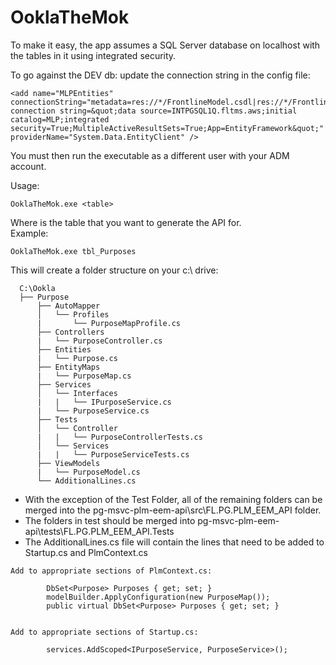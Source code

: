 # OoklaTheMok
To make it easy, the app assumes a SQL Server database on localhost with the tables in it using integrated security.

To go against the DEV db:
update the connection string in the config file:

    <add name="MLPEntities" connectionString="metadata=res://*/FrontlineModel.csdl|res://*/FrontlineModel.ssdl|res://*/FrontlineModel.msl;provider=System.Data.SqlClient;provider connection string=&quot;data source=INTPGSQL1Q.fltms.aws;initial catalog=MLP;integrated security=True;MultipleActiveResultSets=True;App=EntityFramework&quot;" providerName="System.Data.EntityClient" />

You must then run the executable as a different user with your ADM account.

Usage:
```
OoklaTheMok.exe <table>
```
Where <table> is the table that you want to generate the API for.  
Example: 
```
OoklaTheMok.exe tbl_Purposes
```
This will create a folder structure on your c:\ drive:
```
  C:\Ookla
  ├── Purpose
      ├── AutoMapper
      │   └── Profiles
      |       └── PurposeMapProfile.cs
      ├── Controllers
      |   └── PurposeController.cs
      ├── Entities
      |   └── Purpose.cs
      ├── EntityMaps
      |   └── PurposeMap.cs
      ├── Services
      │   └── Interfaces
      |   |   └── IPurposeService.cs
      |   └── PurposeService.cs    
      ├── Tests
      │   └── Controller
      |   |   └── PurposeControllerTests.cs
      │   └── Services
      |   |   └── PurposeServiceTests.cs
      ├── ViewModels
      |   └── PurposeModel.cs   
      └── AdditionalLines.cs
``` 
* With the exception of the Test Folder, all of the remaining folders can be merged into the pg-msvc-plm-eem-api\src\FL.PG.PLM_EEM_API folder.
* The folders in test should be merged into pg-msvc-plm-eem-api\tests\FL.PG.PLM_EEM_API.Tests
* The AdditionalLines.cs file will contain the lines that need to be added to Startup.cs and PlmContext.cs
```
Add to appropriate sections of PlmContext.cs:

        DbSet<Purpose> Purposes { get; set; }
        modelBuilder.ApplyConfiguration(new PurposeMap());
        public virtual DbSet<Purpose> Purposes { get; set; }


Add to appropriate sections of Startup.cs:

        services.AddScoped<IPurposeService, PurposeService>();
```
